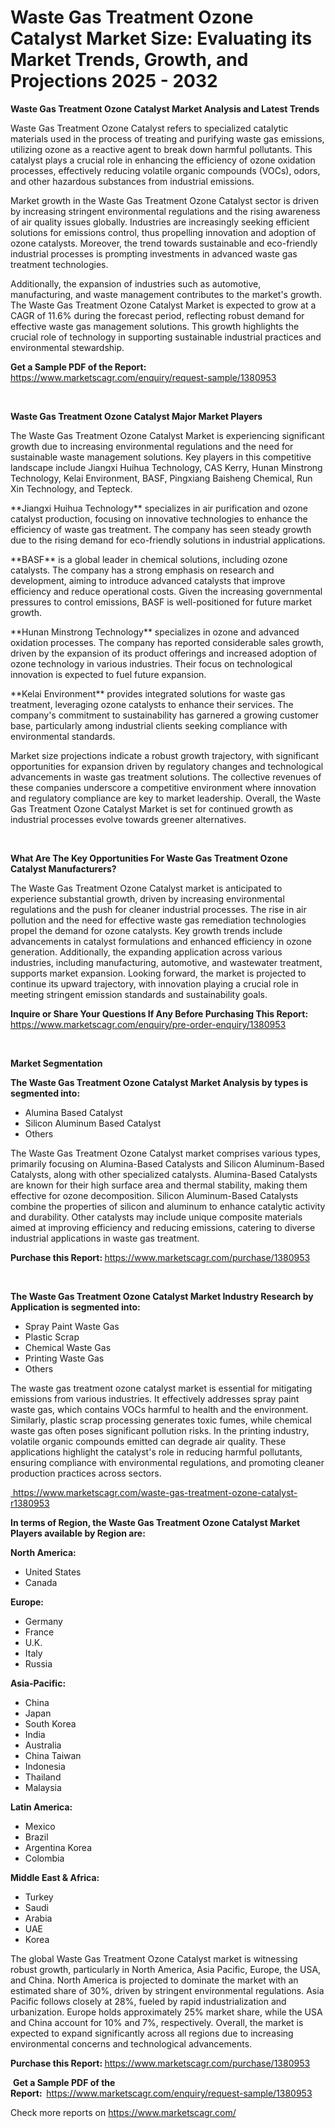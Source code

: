 <p><h1>Waste Gas Treatment Ozone Catalyst Market Size: Evaluating its Market Trends, Growth, and Projections 2025 - 2032</h1></p><p><strong>Waste Gas Treatment Ozone Catalyst Market Analysis and Latest Trends</strong></p>
<p><p>Waste Gas Treatment Ozone Catalyst refers to specialized catalytic materials used in the process of treating and purifying waste gas emissions, utilizing ozone as a reactive agent to break down harmful pollutants. This catalyst plays a crucial role in enhancing the efficiency of ozone oxidation processes, effectively reducing volatile organic compounds (VOCs), odors, and other hazardous substances from industrial emissions.</p><p>Market growth in the Waste Gas Treatment Ozone Catalyst sector is driven by increasing stringent environmental regulations and the rising awareness of air quality issues globally. Industries are increasingly seeking efficient solutions for emissions control, thus propelling innovation and adoption of ozone catalysts. Moreover, the trend towards sustainable and eco-friendly industrial processes is prompting investments in advanced waste gas treatment technologies.</p><p>Additionally, the expansion of industries such as automotive, manufacturing, and waste management contributes to the market's growth. The Waste Gas Treatment Ozone Catalyst Market is expected to grow at a CAGR of 11.6% during the forecast period, reflecting robust demand for effective waste gas management solutions. This growth highlights the crucial role of technology in supporting sustainable industrial practices and environmental stewardship.</p></p>
<p><strong>Get a Sample PDF of the Report:&nbsp;</strong> <a href="https://www.marketscagr.com/enquiry/request-sample/1380953?utm_campaign=2235&utm_medium=2&utm_source=Github&utm_content=ia&utm_term=01022025&utm_id=waste-gas-treatment-ozone-catalyst">https://www.marketscagr.com/enquiry/request-sample/1380953</a></p>
<p>&nbsp;</p>
<p><strong>Waste Gas Treatment Ozone Catalyst Major Market Players</strong></p>
<p><p>The Waste Gas Treatment Ozone Catalyst Market is experiencing significant growth due to increasing environmental regulations and the need for sustainable waste management solutions. Key players in this competitive landscape include Jiangxi Huihua Technology, CAS Kerry, Hunan Minstrong Technology, Kelai Environment, BASF, Pingxiang Baisheng Chemical, Run Xin Technology, and Tepteck.</p><p>**Jiangxi Huihua Technology** specializes in air purification and ozone catalyst production, focusing on innovative technologies to enhance the efficiency of waste gas treatment. The company has seen steady growth due to the rising demand for eco-friendly solutions in industrial applications.</p><p>**BASF** is a global leader in chemical solutions, including ozone catalysts. The company has a strong emphasis on research and development, aiming to introduce advanced catalysts that improve efficiency and reduce operational costs. Given the increasing governmental pressures to control emissions, BASF is well-positioned for future market growth.</p><p>**Hunan Minstrong Technology** specializes in ozone and advanced oxidation processes. The company has reported considerable sales growth, driven by the expansion of its product offerings and increased adoption of ozone technology in various industries. Their focus on technological innovation is expected to fuel future expansion.</p><p>**Kelai Environment** provides integrated solutions for waste gas treatment, leveraging ozone catalysts to enhance their services. The company's commitment to sustainability has garnered a growing customer base, particularly among industrial clients seeking compliance with environmental standards.</p><p>Market size projections indicate a robust growth trajectory, with significant opportunities for expansion driven by regulatory changes and technological advancements in waste gas treatment solutions. The collective revenues of these companies underscore a competitive environment where innovation and regulatory compliance are key to market leadership. Overall, the Waste Gas Treatment Ozone Catalyst Market is set for continued growth as industrial processes evolve towards greener alternatives.</p></p>
<p>&nbsp;</p>
<p><strong>What Are The Key Opportunities For Waste Gas Treatment Ozone Catalyst Manufacturers?</strong></p>
<p><p>The Waste Gas Treatment Ozone Catalyst market is anticipated to experience substantial growth, driven by increasing environmental regulations and the push for cleaner industrial processes. The rise in air pollution and the need for effective waste gas remediation technologies propel the demand for ozone catalysts. Key growth trends include advancements in catalyst formulations and enhanced efficiency in ozone generation. Additionally, the expanding application across various industries, including manufacturing, automotive, and wastewater treatment, supports market expansion. Looking forward, the market is projected to continue its upward trajectory, with innovation playing a crucial role in meeting stringent emission standards and sustainability goals.</p></p>
<p><strong>Inquire or Share Your Questions If Any Before Purchasing This Report:</strong> <a href="https://www.marketscagr.com/enquiry/pre-order-enquiry/1380953?utm_campaign=2235&utm_medium=2&utm_source=Github&utm_content=ia&utm_term=01022025&utm_id=waste-gas-treatment-ozone-catalyst">https://www.marketscagr.com/enquiry/pre-order-enquiry/1380953</a></p>
<p>&nbsp;</p>
<p><strong>Market Segmentation</strong></p>
<p><strong>The Waste Gas Treatment Ozone Catalyst Market Analysis by types is segmented into:</strong></p>
<p><ul><li>Alumina Based Catalyst</li><li>Silicon Aluminum Based Catalyst</li><li>Others</li></ul></p>
<p><p>The Waste Gas Treatment Ozone Catalyst market comprises various types, primarily focusing on Alumina-Based Catalysts and Silicon Aluminum-Based Catalysts, along with other specialized catalysts. Alumina-Based Catalysts are known for their high surface area and thermal stability, making them effective for ozone decomposition. Silicon Aluminum-Based Catalysts combine the properties of silicon and aluminum to enhance catalytic activity and durability. Other catalysts may include unique composite materials aimed at improving efficiency and reducing emissions, catering to diverse industrial applications in waste gas treatment.</p></p>
<p><strong>Purchase this Report:&nbsp;</strong><a href="https://www.marketscagr.com/purchase/1380953?utm_campaign=2235&utm_medium=2&utm_source=Github&utm_content=ia&utm_term=01022025&utm_id=waste-gas-treatment-ozone-catalyst">https://www.marketscagr.com/purchase/1380953</a></p>
<p>&nbsp;</p>
<p><strong>The Waste Gas Treatment Ozone Catalyst Market Industry Research by Application is segmented into:</strong></p>
<p><ul><li>Spray Paint Waste Gas</li><li>Plastic Scrap</li><li>Chemical Waste Gas</li><li>Printing Waste Gas</li><li>Others</li></ul></p>
<p><p>The waste gas treatment ozone catalyst market is essential for mitigating emissions from various industries. It effectively addresses spray paint waste gas, which contains VOCs harmful to health and the environment. Similarly, plastic scrap processing generates toxic fumes, while chemical waste gas often poses significant pollution risks. In the printing industry, volatile organic compounds emitted can degrade air quality. These applications highlight the catalyst's role in reducing harmful pollutants, ensuring compliance with environmental regulations, and promoting cleaner production practices across sectors.</p></p>
<p><a href="https://www.marketscagr.com/waste-gas-treatment-ozone-catalyst-r1380953?utm_campaign=2235&utm_medium=2&utm_source=Github&utm_content=ia&utm_term=01022025&utm_id=waste-gas-treatment-ozone-catalyst">&nbsp;https://www.marketscagr.com/waste-gas-treatment-ozone-catalyst-r1380953</a></p>
<p><strong>In terms of Region, the Waste Gas Treatment Ozone Catalyst Market Players available by Region are:</strong></p>
<p>
    <p> <strong> North America: </strong>
        <ul>
            <li>United States</li>
            <li>Canada</li>
        </ul>
        </p> 
    <p> <strong> Europe: </strong>
        <ul>
            <li>Germany</li>
            <li>France</li>
            <li>U.K.</li>
            <li>Italy</li>
            <li>Russia</li>
        </ul>
        </p> 
    <p> <strong> Asia-Pacific: </strong>
        <ul>
            <li>China</li>
            <li>Japan</li>
            <li>South Korea</li>
            <li>India</li>
            <li>Australia</li>
            <li>China Taiwan</li>
            <li>Indonesia</li>
            <li>Thailand</li>
            <li>Malaysia</li>
        </ul>
        </p> 
    <p> <strong> Latin America: </strong>
        <ul>
            <li>Mexico</li>
            <li>Brazil</li>
            <li>Argentina Korea</li>
            <li>Colombia</li>
        </ul>
        </p> 
    <p> <strong> Middle East & Africa: </strong>
        <ul>
            <li>Turkey</li>
            <li>Saudi</li>
            <li>Arabia</li>
            <li>UAE</li>
            <li>Korea</li>
        </ul>
    </p>
    </p>
<p><p>The global Waste Gas Treatment Ozone Catalyst market is witnessing robust growth, particularly in North America, Asia Pacific, Europe, the USA, and China. North America is projected to dominate the market with an estimated share of 30%, driven by stringent environmental regulations. Asia Pacific follows closely at 28%, fueled by rapid industrialization and urbanization. Europe holds approximately 25% market share, while the USA and China account for 10% and 7%, respectively. Overall, the market is expected to expand significantly across all regions due to increasing environmental concerns and technological advancements.</p></p>
<p><strong>Purchase this Report: </strong><a href="https://www.marketscagr.com/purchase/1380953?utm_campaign=2235&utm_medium=2&utm_source=Github&utm_content=ia&utm_term=01022025&utm_id=waste-gas-treatment-ozone-catalyst">https://www.marketscagr.com/purchase/1380953</a></p>
<p>&nbsp;<strong>Get a Sample PDF of the Report:&nbsp;&nbsp;</strong><a href="https://www.marketscagr.com/enquiry/request-sample/1380953?utm_campaign=2235&utm_medium=2&utm_source=Github&utm_content=ia&utm_term=01022025&utm_id=waste-gas-treatment-ozone-catalyst">https://www.marketscagr.com/enquiry/request-sample/1380953</a></p>
<p><strong></strong></p>
<p>Check more reports on <a href="https://www.marketscagr.com/?utm_campaign=2235&utm_medium=2&utm_source=Github&utm_content=ia&utm_term=01022025&utm_id=waste-gas-treatment-ozone-catalyst">https://www.marketscagr.com/</a></p>